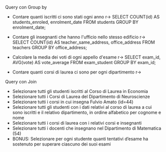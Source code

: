 Query con Group by
- Contare quanti iscritti ci sono stati ogni anno
r-> SELECT COUNT(id) AS students_enroled, enrolment_date FROM students GROUP BY enrolment_date;

- Contare gli insegnanti che hanno l'ufficio nello stesso edificio
r-> SELECT COUNT(id) AS teacher_same_address, office_address FROM teachers GROUP BY office_address;

- Calcolare la media dei voti di ogni appello d'esame
r-> SELECT exam_id, AVG(vote) AS vote_average FROM exam_student GROUP BY exam_id;

- Contare quanti corsi di laurea ci sono per ogni dipartimento
r->


Query con Join
- Selezionare tutti gli studenti iscritti al Corso di Laurea in Economia
- Selezionare tutti i Corsi di Laurea del Dipartimento di Neuroscienze
- Selezionare tutti i corsi in cui insegna Fulvio Amato (id=44)
- Selezionare tutti gli studenti con i dati relativi al corso di laurea a cui sono iscritti e il relativo dipartimento, in ordine alfabetico per cognome e nome
- Selezionare tutti i corsi di laurea con i relativi corsi e insegnanti
- Selezionare tutti i docenti che insegnano nel Dipartimento di Matematica (54)
- BONUS: Selezionare per ogni studente quanti tentativi d’esame ha sostenuto per superare ciascuno dei suoi esami